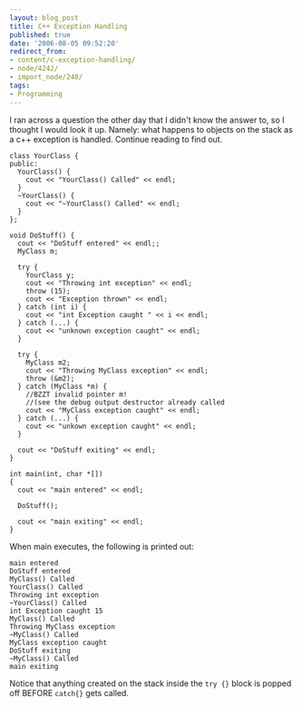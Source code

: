 ```yaml
---
layout: blog_post
title: C++ Exception Handling
published: true
date: '2006-08-05 09:52:20'
redirect_from:
- content/c-exception-handling/
- node/4242/
- import_node/240/
tags:
- Programming
---
```


I ran across a question the other day that I didn't know the answer to, so I thought I would look it up. Namely: what happens to objects on the stack as a c++ exception is handled. Continue reading to find out.

    class YourClass {
    public:
      YourClass() {
        cout << "YourClass() Called" << endl;
      }
      ~YourClass() {
        cout << "~YourClass() Called" << endl;
      }
    };

    void DoStuff() {
      cout << "DoStuff entered" << endl;;
      MyClass m;

      try {
        YourClass y;
        cout << "Throwing int exception" << endl;
        throw (15);
        cout << "Exception thrown" << endl;
      } catch (int i) {
        cout << "int Exception caught " << i << endl;
      } catch (...) {
        cout << "unknown exception caught" << endl;
      }

      try {
        MyClass m2;
        cout << "Throwing MyClass exception" << endl;
        throw (&m2);
      } catch (MyClass *m) {
        //BZZT invalid pointer m!
        //(see the debug output destructor already called
        cout << "MyClass exception caught" << endl;
      } catch (...) {
        cout << "unkown exception caught" << endl;
      }

      cout << "DoStuff exiting" << endl;
    }

    int main(int, char *[])
    {
      cout << "main entered" << endl;

      DoStuff();

      cout << "main exiting" << endl;
    }

When main executes, the following is printed out:

    main entered
    DoStuff entered
    MyClass() Called
    YourClass() Called
    Throwing int exception
    ~YourClass() Called
    int Exception caught 15
    MyClass() Called
    Throwing MyClass exception
    ~MyClass() Called
    MyClass exception caught
    DoStuff exiting
    ~MyClass() Called
    main exiting

Notice that anything created on the stack inside the `try {}` block is popped off BEFORE `catch{}` gets called.
